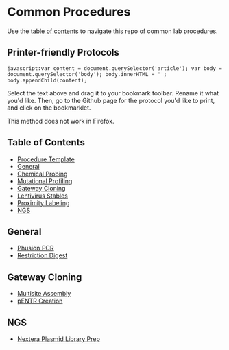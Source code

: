 Common Procedures
================================================================================
Use the [table of contents](#table-of-contents) to navigate this repo of common lab procedures.

Printer-friendly Protocols
--------------------------------------------------------------------------------
``javascript:var content = document.querySelector('article'); var body = document.querySelector('body'); body.innerHTML = ''; body.appendChild(content);``

Select the text above and drag it to your bookmark toolbar. Rename it what
you'd like. Then, go to the Github page for the protocol you'd like to print,
and click on the bookmarklet.

This method does not work in Firefox.

Table of Contents
--------------------------------------------------------------------------------
* [Procedure Template](Procedure-Template.md)
* [General](#general)
* [Chemical Probing](#chemical-probing)
* [Mutational Profiling](#mutational-profiling)
* [Gateway Cloning](#gateway-cloning)
* [Lentivirus Stables](#lentivirus-stables)
* [Proximity Labeling](#proximity-labeling)
* [NGS](#ngs)

General
--------------------------------------------------------------------------------
* [Phusion PCR](./General/Phusion-PCR.md)
* [Restriction Digest](./General/Restriction-Digest.md)

Gateway Cloning
--------------------------------------------------------------------------------
* [Multisite Assembly](./Gateway-Cloning/Multisite-LR-reaction.md)
* [pENTR Creation](./Gateway-Cloning/pDONR-BP-reaction.md)

NGS
--------------------------------------------------------------------------------
* [Nextera Plasmid Library Prep](./NGS/Nextera-plasmid-library.md)
